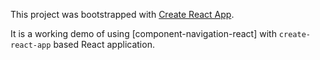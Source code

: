 This project was bootstrapped with [Create React App](https://github.com/facebook/create-react-app). 

It is a working demo of using [component-navigation-react] with `create-react-app` based React application.

